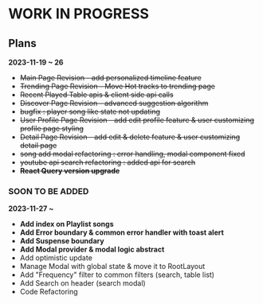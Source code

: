 # WORK IN PROGRESS #

## Plans ##
**2023-11-19 ~ 26**
- ~~Main Page Revision - add personalized timeline feature~~
- ~~Trending Page Revision - Move Hot tracks to trending page~~
- ~~Recent Played Table apis & client side api calls~~
- ~~Discover Page Revision - advanced suggestion algorithm~~
- ~~bugfix : player song like state not updating~~
- ~~User Profile Page Revision - add edit profile feature & user customizing profile page styling~~
- ~~Detail Page Revision - add edit & delete feature & user customizing detail page~~
- ~~song add modal refactoring : error handling, modal component fixed~~
- ~~youtube api search refactoring : added api for search~~
-  ~~**React Query version upgrade**~~


### SOON TO BE ADDED ###
**2023-11-27 ~**
- **Add index on Playlist songs**
- **Add Error boundary & common error handler with toast alert**
- **Add Suspense boundary**
- **Add Modal provider & modal logic abstract**
- Add optimistic update
- Manage Modal with global state & move it to RootLayout
- Add "Frequency" filter to common filters (search, table list)
- Add Search on header (search modal)
- Code Refactoring
